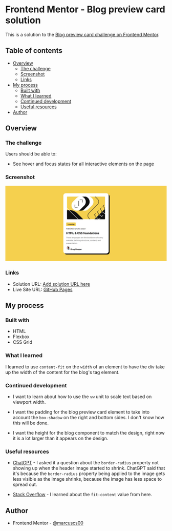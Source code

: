 # Frontend Mentor - Blog preview card solution

This is a solution to the [Blog preview card challenge on Frontend Mentor](https://www.frontendmentor.io/challenges/blog-preview-card-ckPaj01IcS).

## Table of contents

- [Overview](#overview)
  - [The challenge](#the-challenge)
  - [Screenshot](#screenshot)
  - [Links](#links)
- [My process](#my-process)
  - [Built with](#built-with)
  - [What I learned](#what-i-learned)
  - [Continued development](#continued-development)
  - [Useful resources](#useful-resources)
- [Author](#author)

## Overview

### The challenge

Users should be able to:

- See hover and focus states for all interactive elements on the page

### Screenshot

![Screenshot of Blog preview card](./screenshot.JPG)

### Links

- Solution URL: [Add solution URL here](https://your-solution-url.com)
- Live Site URL: <a href="https://marcuscs00.github.io/fem-blog-preview-card/" target="_blank">GitHub Pages</a>

## My process

### Built with

- HTML
- Flexbox
- CSS Grid

### What I learned

I learned to use `content-fit` on the `width` of an element to have the div take up the width of the content for the blog's tag element.

### Continued development

- I want to learn about how to use the `vw` unit to scale text based on viewport width.

- I want the padding for the blog preview card element to take into account the `box-shadow` on the right and bottom sides. I don't know how this will be done.

- I want the height for the blog component to match the design, right now it is a lot larger than it appears on the design.

### Useful resources

- [ChatGPT](https://chatgpt.com) - I asked it a question about the `border-radius` property not showing up when the header image started to shrink. ChatGPT said that it's because the `border-radius` property being applied to the image gets less visible as the image shrinks, because the image has less space to spread out.

- [Stack Overflow](https://stackoverflow.com/) - I learned about the `fit-content` value from here.

## Author

- Frontend Mentor - [@marcuscs00](https://www.frontendmentor.io/profile/marcuscs00)
